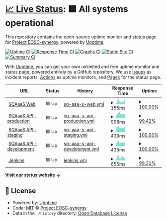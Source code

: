 # [📈 Live Status](https://status.eosc-synergy.eu): <!--live status--> **🟩 All systems operational**

This repository contains the open-source uptime monitor and status page for [Project EOSC-synergy](www.eosc-synergy.eu), powered by [Upptime](https://github.com/upptime/upptime).

[![Uptime CI](https://github.com/eosc-synergy/status/workflows/Uptime%20CI/badge.svg)](https://github.com/upptime/upptime/actions?query=workflow%3A%22Uptime+CI%22)
[![Response Time CI](https://github.com/eosc-synergy/status/workflows/Response%20Time%20CI/badge.svg)](https://github.com/upptime/upptime/actions?query=workflow%3A%22Response+Time+CI%22)
[![Graphs CI](https://github.com/eosc-synergy/status/workflows/Graphs%20CI/badge.svg)](https://github.com/upptime/upptime/actions?query=workflow%3A%22Graphs+CI%22)
[![Static Site CI](https://github.com/eosc-synergy/status/workflows/Static%20Site%20CI/badge.svg)](https://github.com/upptime/upptime/actions?query=workflow%3A%22Static+Site+CI%22)
[![Summary CI](https://github.com/eosc-synergy/status/workflows/Summary%20CI/badge.svg)](https://github.com/upptime/upptime/actions?query=workflow%3A%22Summary+CI%22)

With [Upptime](https://upptime.js.org), you can get your own unlimited and free uptime monitor and status page, powered entirely by a GitHub repository. We use [Issues](https://github.com/eosc-synergy/status/issues) as incident reports, [Actions](https://github.com/eosc-synergy/status/actions) as uptime monitors, and [Pages](https://status.eosc-synergy.eu) for the status page.

<!--start: status pages-->
<!-- This summary is generated by Upptime (https://github.com/upptime/upptime) -->
<!-- Do not edit this manually, your changes will be overwritten -->
<!-- prettier-ignore -->
| URL | Status | History | Response Time | Uptime |
| --- | ------ | ------- | ------------- | ------ |
| <img alt="" src="https://www.eosc-synergy.eu/wp-content/uploads/EOSC-Synergy-Logo-mini-png.png" height="13"> [SQAaaS Web](https://sqaaas.eosc-synergy.eu/) | 🟩 Up | [sq-aaa-s-web.yml](https://github.com/EOSC-synergy/status/commits/master/history/sq-aaa-s-web.yml) | <details><summary><img alt="Response time graph" src="./graphs/sq-aaa-s-web/response-time-week.png" height="20"> 155ms</summary><br><a href="https://eosc-synergy.github.io/status/history/sq-aaa-s-web"><img alt="Response time 138" src="https://img.shields.io/endpoint?url=https%3A%2F%2Fraw.githubusercontent.com%2FEOSC-synergy%2Fstatus%2Fmaster%2Fapi%2Fsq-aaa-s-web%2Fresponse-time.json"></a><br><a href="https://eosc-synergy.github.io/status/history/sq-aaa-s-web"><img alt="24-hour response time 95" src="https://img.shields.io/endpoint?url=https%3A%2F%2Fraw.githubusercontent.com%2FEOSC-synergy%2Fstatus%2Fmaster%2Fapi%2Fsq-aaa-s-web%2Fresponse-time-day.json"></a><br><a href="https://eosc-synergy.github.io/status/history/sq-aaa-s-web"><img alt="7-day response time 155" src="https://img.shields.io/endpoint?url=https%3A%2F%2Fraw.githubusercontent.com%2FEOSC-synergy%2Fstatus%2Fmaster%2Fapi%2Fsq-aaa-s-web%2Fresponse-time-week.json"></a><br><a href="https://eosc-synergy.github.io/status/history/sq-aaa-s-web"><img alt="30-day response time 138" src="https://img.shields.io/endpoint?url=https%3A%2F%2Fraw.githubusercontent.com%2FEOSC-synergy%2Fstatus%2Fmaster%2Fapi%2Fsq-aaa-s-web%2Fresponse-time-month.json"></a><br><a href="https://eosc-synergy.github.io/status/history/sq-aaa-s-web"><img alt="1-year response time 138" src="https://img.shields.io/endpoint?url=https%3A%2F%2Fraw.githubusercontent.com%2FEOSC-synergy%2Fstatus%2Fmaster%2Fapi%2Fsq-aaa-s-web%2Fresponse-time-year.json"></a></details> | <details><summary><a href="https://eosc-synergy.github.io/status/history/sq-aaa-s-web">100.00%</a></summary><a href="https://eosc-synergy.github.io/status/history/sq-aaa-s-web"><img alt="All-time uptime 100.00%" src="https://img.shields.io/endpoint?url=https%3A%2F%2Fraw.githubusercontent.com%2FEOSC-synergy%2Fstatus%2Fmaster%2Fapi%2Fsq-aaa-s-web%2Fuptime.json"></a><br><a href="https://eosc-synergy.github.io/status/history/sq-aaa-s-web"><img alt="24-hour uptime 100.00%" src="https://img.shields.io/endpoint?url=https%3A%2F%2Fraw.githubusercontent.com%2FEOSC-synergy%2Fstatus%2Fmaster%2Fapi%2Fsq-aaa-s-web%2Fuptime-day.json"></a><br><a href="https://eosc-synergy.github.io/status/history/sq-aaa-s-web"><img alt="7-day uptime 100.00%" src="https://img.shields.io/endpoint?url=https%3A%2F%2Fraw.githubusercontent.com%2FEOSC-synergy%2Fstatus%2Fmaster%2Fapi%2Fsq-aaa-s-web%2Fuptime-week.json"></a><br><a href="https://eosc-synergy.github.io/status/history/sq-aaa-s-web"><img alt="30-day uptime 100.00%" src="https://img.shields.io/endpoint?url=https%3A%2F%2Fraw.githubusercontent.com%2FEOSC-synergy%2Fstatus%2Fmaster%2Fapi%2Fsq-aaa-s-web%2Fuptime-month.json"></a><br><a href="https://eosc-synergy.github.io/status/history/sq-aaa-s-web"><img alt="1-year uptime 100.00%" src="https://img.shields.io/endpoint?url=https%3A%2F%2Fraw.githubusercontent.com%2FEOSC-synergy%2Fstatus%2Fmaster%2Fapi%2Fsq-aaa-s-web%2Fuptime-year.json"></a></details>
| <img alt="" src="https://upload.wikimedia.org/wikipedia/commons/a/ab/Swagger-logo.png" height="13"> [SQAaaS API - production](https://api.sqaaas.eosc-synergy.eu/v1/) | 🟩 Up | [sq-aaa-s-api-production.yml](https://github.com/EOSC-synergy/status/commits/master/history/sq-aaa-s-api-production.yml) | <details><summary><img alt="Response time graph" src="./graphs/sq-aaa-s-api-production/response-time-week.png" height="20"> 998ms</summary><br><a href="https://eosc-synergy.github.io/status/history/sq-aaa-s-api-production"><img alt="Response time 994" src="https://img.shields.io/endpoint?url=https%3A%2F%2Fraw.githubusercontent.com%2FEOSC-synergy%2Fstatus%2Fmaster%2Fapi%2Fsq-aaa-s-api-production%2Fresponse-time.json"></a><br><a href="https://eosc-synergy.github.io/status/history/sq-aaa-s-api-production"><img alt="24-hour response time 949" src="https://img.shields.io/endpoint?url=https%3A%2F%2Fraw.githubusercontent.com%2FEOSC-synergy%2Fstatus%2Fmaster%2Fapi%2Fsq-aaa-s-api-production%2Fresponse-time-day.json"></a><br><a href="https://eosc-synergy.github.io/status/history/sq-aaa-s-api-production"><img alt="7-day response time 998" src="https://img.shields.io/endpoint?url=https%3A%2F%2Fraw.githubusercontent.com%2FEOSC-synergy%2Fstatus%2Fmaster%2Fapi%2Fsq-aaa-s-api-production%2Fresponse-time-week.json"></a><br><a href="https://eosc-synergy.github.io/status/history/sq-aaa-s-api-production"><img alt="30-day response time 994" src="https://img.shields.io/endpoint?url=https%3A%2F%2Fraw.githubusercontent.com%2FEOSC-synergy%2Fstatus%2Fmaster%2Fapi%2Fsq-aaa-s-api-production%2Fresponse-time-month.json"></a><br><a href="https://eosc-synergy.github.io/status/history/sq-aaa-s-api-production"><img alt="1-year response time 994" src="https://img.shields.io/endpoint?url=https%3A%2F%2Fraw.githubusercontent.com%2FEOSC-synergy%2Fstatus%2Fmaster%2Fapi%2Fsq-aaa-s-api-production%2Fresponse-time-year.json"></a></details> | <details><summary><a href="https://eosc-synergy.github.io/status/history/sq-aaa-s-api-production">99.42%</a></summary><a href="https://eosc-synergy.github.io/status/history/sq-aaa-s-api-production"><img alt="All-time uptime 99.60%" src="https://img.shields.io/endpoint?url=https%3A%2F%2Fraw.githubusercontent.com%2FEOSC-synergy%2Fstatus%2Fmaster%2Fapi%2Fsq-aaa-s-api-production%2Fuptime.json"></a><br><a href="https://eosc-synergy.github.io/status/history/sq-aaa-s-api-production"><img alt="24-hour uptime 100.00%" src="https://img.shields.io/endpoint?url=https%3A%2F%2Fraw.githubusercontent.com%2FEOSC-synergy%2Fstatus%2Fmaster%2Fapi%2Fsq-aaa-s-api-production%2Fuptime-day.json"></a><br><a href="https://eosc-synergy.github.io/status/history/sq-aaa-s-api-production"><img alt="7-day uptime 99.42%" src="https://img.shields.io/endpoint?url=https%3A%2F%2Fraw.githubusercontent.com%2FEOSC-synergy%2Fstatus%2Fmaster%2Fapi%2Fsq-aaa-s-api-production%2Fuptime-week.json"></a><br><a href="https://eosc-synergy.github.io/status/history/sq-aaa-s-api-production"><img alt="30-day uptime 99.60%" src="https://img.shields.io/endpoint?url=https%3A%2F%2Fraw.githubusercontent.com%2FEOSC-synergy%2Fstatus%2Fmaster%2Fapi%2Fsq-aaa-s-api-production%2Fuptime-month.json"></a><br><a href="https://eosc-synergy.github.io/status/history/sq-aaa-s-api-production"><img alt="1-year uptime 99.60%" src="https://img.shields.io/endpoint?url=https%3A%2F%2Fraw.githubusercontent.com%2FEOSC-synergy%2Fstatus%2Fmaster%2Fapi%2Fsq-aaa-s-api-production%2Fuptime-year.json"></a></details>
| <img alt="" src="https://upload.wikimedia.org/wikipedia/commons/a/ab/Swagger-logo.png" height="13"> [SQAaaS API - staging](https://api-staging.sqaaas.eosc-synergy.eu/v1/) | 🟩 Up | [sq-aaa-s-api-staging.yml](https://github.com/EOSC-synergy/status/commits/master/history/sq-aaa-s-api-staging.yml) | <details><summary><img alt="Response time graph" src="./graphs/sq-aaa-s-api-staging/response-time-week.png" height="20"> 439ms</summary><br><a href="https://eosc-synergy.github.io/status/history/sq-aaa-s-api-staging"><img alt="Response time 449" src="https://img.shields.io/endpoint?url=https%3A%2F%2Fraw.githubusercontent.com%2FEOSC-synergy%2Fstatus%2Fmaster%2Fapi%2Fsq-aaa-s-api-staging%2Fresponse-time.json"></a><br><a href="https://eosc-synergy.github.io/status/history/sq-aaa-s-api-staging"><img alt="24-hour response time 344" src="https://img.shields.io/endpoint?url=https%3A%2F%2Fraw.githubusercontent.com%2FEOSC-synergy%2Fstatus%2Fmaster%2Fapi%2Fsq-aaa-s-api-staging%2Fresponse-time-day.json"></a><br><a href="https://eosc-synergy.github.io/status/history/sq-aaa-s-api-staging"><img alt="7-day response time 439" src="https://img.shields.io/endpoint?url=https%3A%2F%2Fraw.githubusercontent.com%2FEOSC-synergy%2Fstatus%2Fmaster%2Fapi%2Fsq-aaa-s-api-staging%2Fresponse-time-week.json"></a><br><a href="https://eosc-synergy.github.io/status/history/sq-aaa-s-api-staging"><img alt="30-day response time 449" src="https://img.shields.io/endpoint?url=https%3A%2F%2Fraw.githubusercontent.com%2FEOSC-synergy%2Fstatus%2Fmaster%2Fapi%2Fsq-aaa-s-api-staging%2Fresponse-time-month.json"></a><br><a href="https://eosc-synergy.github.io/status/history/sq-aaa-s-api-staging"><img alt="1-year response time 449" src="https://img.shields.io/endpoint?url=https%3A%2F%2Fraw.githubusercontent.com%2FEOSC-synergy%2Fstatus%2Fmaster%2Fapi%2Fsq-aaa-s-api-staging%2Fresponse-time-year.json"></a></details> | <details><summary><a href="https://eosc-synergy.github.io/status/history/sq-aaa-s-api-staging">100.00%</a></summary><a href="https://eosc-synergy.github.io/status/history/sq-aaa-s-api-staging"><img alt="All-time uptime 100.00%" src="https://img.shields.io/endpoint?url=https%3A%2F%2Fraw.githubusercontent.com%2FEOSC-synergy%2Fstatus%2Fmaster%2Fapi%2Fsq-aaa-s-api-staging%2Fuptime.json"></a><br><a href="https://eosc-synergy.github.io/status/history/sq-aaa-s-api-staging"><img alt="24-hour uptime 100.00%" src="https://img.shields.io/endpoint?url=https%3A%2F%2Fraw.githubusercontent.com%2FEOSC-synergy%2Fstatus%2Fmaster%2Fapi%2Fsq-aaa-s-api-staging%2Fuptime-day.json"></a><br><a href="https://eosc-synergy.github.io/status/history/sq-aaa-s-api-staging"><img alt="7-day uptime 100.00%" src="https://img.shields.io/endpoint?url=https%3A%2F%2Fraw.githubusercontent.com%2FEOSC-synergy%2Fstatus%2Fmaster%2Fapi%2Fsq-aaa-s-api-staging%2Fuptime-week.json"></a><br><a href="https://eosc-synergy.github.io/status/history/sq-aaa-s-api-staging"><img alt="30-day uptime 100.00%" src="https://img.shields.io/endpoint?url=https%3A%2F%2Fraw.githubusercontent.com%2FEOSC-synergy%2Fstatus%2Fmaster%2Fapi%2Fsq-aaa-s-api-staging%2Fuptime-month.json"></a><br><a href="https://eosc-synergy.github.io/status/history/sq-aaa-s-api-staging"><img alt="1-year uptime 100.00%" src="https://img.shields.io/endpoint?url=https%3A%2F%2Fraw.githubusercontent.com%2FEOSC-synergy%2Fstatus%2Fmaster%2Fapi%2Fsq-aaa-s-api-staging%2Fuptime-year.json"></a></details>
| <img alt="" src="https://upload.wikimedia.org/wikipedia/commons/a/ab/Swagger-logo.png" height="13"> [SQAaaS API - development](https://api-dev.sqaaas.eosc-synergy.eu/pipeline) | 🟩 Up | [sq-aaa-s-api-development.yml](https://github.com/EOSC-synergy/status/commits/master/history/sq-aaa-s-api-development.yml) | <details><summary><img alt="Response time graph" src="./graphs/sq-aaa-s-api-development/response-time-week.png" height="20"> 435ms</summary><br><a href="https://eosc-synergy.github.io/status/history/sq-aaa-s-api-development"><img alt="Response time 442" src="https://img.shields.io/endpoint?url=https%3A%2F%2Fraw.githubusercontent.com%2FEOSC-synergy%2Fstatus%2Fmaster%2Fapi%2Fsq-aaa-s-api-development%2Fresponse-time.json"></a><br><a href="https://eosc-synergy.github.io/status/history/sq-aaa-s-api-development"><img alt="24-hour response time 375" src="https://img.shields.io/endpoint?url=https%3A%2F%2Fraw.githubusercontent.com%2FEOSC-synergy%2Fstatus%2Fmaster%2Fapi%2Fsq-aaa-s-api-development%2Fresponse-time-day.json"></a><br><a href="https://eosc-synergy.github.io/status/history/sq-aaa-s-api-development"><img alt="7-day response time 435" src="https://img.shields.io/endpoint?url=https%3A%2F%2Fraw.githubusercontent.com%2FEOSC-synergy%2Fstatus%2Fmaster%2Fapi%2Fsq-aaa-s-api-development%2Fresponse-time-week.json"></a><br><a href="https://eosc-synergy.github.io/status/history/sq-aaa-s-api-development"><img alt="30-day response time 442" src="https://img.shields.io/endpoint?url=https%3A%2F%2Fraw.githubusercontent.com%2FEOSC-synergy%2Fstatus%2Fmaster%2Fapi%2Fsq-aaa-s-api-development%2Fresponse-time-month.json"></a><br><a href="https://eosc-synergy.github.io/status/history/sq-aaa-s-api-development"><img alt="1-year response time 442" src="https://img.shields.io/endpoint?url=https%3A%2F%2Fraw.githubusercontent.com%2FEOSC-synergy%2Fstatus%2Fmaster%2Fapi%2Fsq-aaa-s-api-development%2Fresponse-time-year.json"></a></details> | <details><summary><a href="https://eosc-synergy.github.io/status/history/sq-aaa-s-api-development">100.00%</a></summary><a href="https://eosc-synergy.github.io/status/history/sq-aaa-s-api-development"><img alt="All-time uptime 100.00%" src="https://img.shields.io/endpoint?url=https%3A%2F%2Fraw.githubusercontent.com%2FEOSC-synergy%2Fstatus%2Fmaster%2Fapi%2Fsq-aaa-s-api-development%2Fuptime.json"></a><br><a href="https://eosc-synergy.github.io/status/history/sq-aaa-s-api-development"><img alt="24-hour uptime 100.00%" src="https://img.shields.io/endpoint?url=https%3A%2F%2Fraw.githubusercontent.com%2FEOSC-synergy%2Fstatus%2Fmaster%2Fapi%2Fsq-aaa-s-api-development%2Fuptime-day.json"></a><br><a href="https://eosc-synergy.github.io/status/history/sq-aaa-s-api-development"><img alt="7-day uptime 100.00%" src="https://img.shields.io/endpoint?url=https%3A%2F%2Fraw.githubusercontent.com%2FEOSC-synergy%2Fstatus%2Fmaster%2Fapi%2Fsq-aaa-s-api-development%2Fuptime-week.json"></a><br><a href="https://eosc-synergy.github.io/status/history/sq-aaa-s-api-development"><img alt="30-day uptime 100.00%" src="https://img.shields.io/endpoint?url=https%3A%2F%2Fraw.githubusercontent.com%2FEOSC-synergy%2Fstatus%2Fmaster%2Fapi%2Fsq-aaa-s-api-development%2Fuptime-month.json"></a><br><a href="https://eosc-synergy.github.io/status/history/sq-aaa-s-api-development"><img alt="1-year uptime 100.00%" src="https://img.shields.io/endpoint?url=https%3A%2F%2Fraw.githubusercontent.com%2FEOSC-synergy%2Fstatus%2Fmaster%2Fapi%2Fsq-aaa-s-api-development%2Fuptime-year.json"></a></details>
| <img alt="" src="https://encrypted-tbn0.gstatic.com/images?q=tbn:ANd9GcTvpNArYk3fL0rZo9sh2nD7P2EHj-ul01oCOA&usqp=CAU" height="13"> [Jenkins](https://jenkins.eosc-synergy.eu/) | 🟩 Up | [jenkins.yml](https://github.com/EOSC-synergy/status/commits/master/history/jenkins.yml) | <details><summary><img alt="Response time graph" src="./graphs/jenkins/response-time-week.png" height="20"> 655ms</summary><br><a href="https://eosc-synergy.github.io/status/history/jenkins"><img alt="Response time 621" src="https://img.shields.io/endpoint?url=https%3A%2F%2Fraw.githubusercontent.com%2FEOSC-synergy%2Fstatus%2Fmaster%2Fapi%2Fjenkins%2Fresponse-time.json"></a><br><a href="https://eosc-synergy.github.io/status/history/jenkins"><img alt="24-hour response time 664" src="https://img.shields.io/endpoint?url=https%3A%2F%2Fraw.githubusercontent.com%2FEOSC-synergy%2Fstatus%2Fmaster%2Fapi%2Fjenkins%2Fresponse-time-day.json"></a><br><a href="https://eosc-synergy.github.io/status/history/jenkins"><img alt="7-day response time 655" src="https://img.shields.io/endpoint?url=https%3A%2F%2Fraw.githubusercontent.com%2FEOSC-synergy%2Fstatus%2Fmaster%2Fapi%2Fjenkins%2Fresponse-time-week.json"></a><br><a href="https://eosc-synergy.github.io/status/history/jenkins"><img alt="30-day response time 621" src="https://img.shields.io/endpoint?url=https%3A%2F%2Fraw.githubusercontent.com%2FEOSC-synergy%2Fstatus%2Fmaster%2Fapi%2Fjenkins%2Fresponse-time-month.json"></a><br><a href="https://eosc-synergy.github.io/status/history/jenkins"><img alt="1-year response time 621" src="https://img.shields.io/endpoint?url=https%3A%2F%2Fraw.githubusercontent.com%2FEOSC-synergy%2Fstatus%2Fmaster%2Fapi%2Fjenkins%2Fresponse-time-year.json"></a></details> | <details><summary><a href="https://eosc-synergy.github.io/status/history/jenkins">99.31%</a></summary><a href="https://eosc-synergy.github.io/status/history/jenkins"><img alt="All-time uptime 99.52%" src="https://img.shields.io/endpoint?url=https%3A%2F%2Fraw.githubusercontent.com%2FEOSC-synergy%2Fstatus%2Fmaster%2Fapi%2Fjenkins%2Fuptime.json"></a><br><a href="https://eosc-synergy.github.io/status/history/jenkins"><img alt="24-hour uptime 95.17%" src="https://img.shields.io/endpoint?url=https%3A%2F%2Fraw.githubusercontent.com%2FEOSC-synergy%2Fstatus%2Fmaster%2Fapi%2Fjenkins%2Fuptime-day.json"></a><br><a href="https://eosc-synergy.github.io/status/history/jenkins"><img alt="7-day uptime 99.31%" src="https://img.shields.io/endpoint?url=https%3A%2F%2Fraw.githubusercontent.com%2FEOSC-synergy%2Fstatus%2Fmaster%2Fapi%2Fjenkins%2Fuptime-week.json"></a><br><a href="https://eosc-synergy.github.io/status/history/jenkins"><img alt="30-day uptime 99.52%" src="https://img.shields.io/endpoint?url=https%3A%2F%2Fraw.githubusercontent.com%2FEOSC-synergy%2Fstatus%2Fmaster%2Fapi%2Fjenkins%2Fuptime-month.json"></a><br><a href="https://eosc-synergy.github.io/status/history/jenkins"><img alt="1-year uptime 99.52%" src="https://img.shields.io/endpoint?url=https%3A%2F%2Fraw.githubusercontent.com%2FEOSC-synergy%2Fstatus%2Fmaster%2Fapi%2Fjenkins%2Fuptime-year.json"></a></details>

<!--end: status pages-->

[**Visit our status website →**](https://status.eosc-synergy.eu)

## 📄 License

- Powered by: [Upptime](https://github.com/upptime/upptime)
- Code: [MIT](./LICENSE) © [Project EOSC-synergy](www.eosc-synergy.eu)
- Data in the `./history` directory: [Open Database License](https://opendatacommons.org/licenses/odbl/1-0/)
